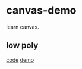 # canvas-demo
learn canvas.

## low poly

[code](https://github.com/miuchan/canvas-demo/tree/master/lowpoly) [demo](https://miuchan.github.io/demo/canvas-demo/lowpoly/index.html)
